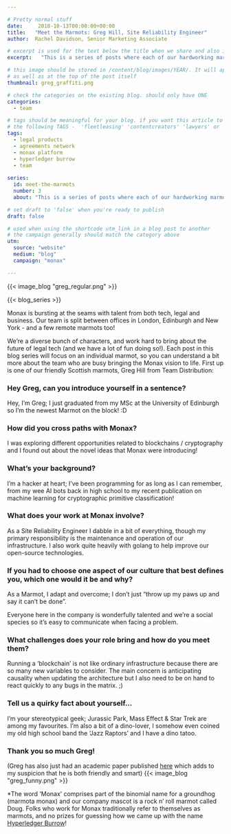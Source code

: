 ```yaml
---

# Pretty normal stuff
date:     2018-10-13T00:00:00+00:00
title:   "Meet the Marmots: Greg Hill, Site Reliability Engineer"
author:  Rachel Davidson, Senior Marketing Associate

# excerpt is used for the text below the title when we share and also is the summary of the post on https://monax.io/blog
excerpt:   "This is a series of posts where each of our hardworking marmots* have a chance to talk about themselves - what they get up to at Monax and in their wider habitats - so you can understand a bit more about the folk who are bringing the Monax vision to life."

# this image should be stored in /content/blog/images/YEAR/. It will appear as a thumbnail on any listings,
# as well as at the top of the post itself
thumbnail: greg_graffiti.png

# check the categories on the existing blog. should only have ONE
categories:
  - team

# tags should be meaningful for your blog. if you want this article to show on a 'use case' page, you can use
# the following TAGS -  'fleetleasing' 'contentcreators' 'lawyers' or 'corporate'
tags:
  - legal products
  - agreements network
  - monax platform
  - hyperledger burrow
  - team
  
series:
  id: meet-the-marmots
  number: 3
  about: "This is a series of posts where each of our hardworking marmots * have a chance to talk about themselves - what they get up to at Monax and in their wider habitats - so you can understand a bit more about the folk who are bringing the Monax vision to life."

# set draft to 'false' when you're ready to publish
draft: false

# used when using the shortcode utm_link in a blog post to another
# the campaign generally should match the category above
utm:
  source: "website"
  medium: "blog"
  campaign: "monax"

---
```


<!-- In general the filename below should match thumbnail category above -->
{{< image_blog "greg_regular.png" >}}

<!-- if this article is part of a series, related articles will automatically appear here -->
{{< blog_series >}}

<!-- Content markdown here - first title on page is auto generated from title in frontmatter -->
Monax is bursting at the seams with talent from both tech, legal and business.  Our team is split between offices in London,  Edinburgh and New York - and a few remote marmots too!

We’re a diverse bunch of characters, and work hard to bring about the future of legal tech (and we have a lot of fun doing so!). Each post in this blog series will focus on an individual marmot, so you can understand a bit more about the team who are busy bringing the Monax vision to life. First up is one of our friendly Scottish marmots, Greg Hill from Team Distribution:

### Hey Greg, can you introduce yourself in a sentence?

Hey, I’m Greg; I just graduated from my MSc at the University of Edinburgh so I’m the newest Marmot on the block! :D

### How did you cross paths with Monax?

I was exploring different opportunities related to blockchains / cryptography and I found out about the novel ideas that Monax were introducing!

### What’s your background?

I’m a hacker at heart; I’ve been programming for as long as I can remember, from my wee AI bots back in high school to my recent publication on machine learning for cryptographic primitive classification!  

### What does your work at Monax involve?

As a Site Reliability Engineer I dabble in a bit of everything, though my primary responsibility is the maintenance and operation of our infrastructure. I also work quite heavily with golang to help improve our open-source technologies.


### If you had to choose one aspect of our culture that best defines you, which  one would it be and why? 

As a Marmot, I adapt and overcome; I don’t just “throw up my paws up and say it can’t be done”. 

Everyone here in the company is wonderfully talented and we’re a social species so it’s easy to communicate when facing a problem.


### What challenges does your role bring and how do you meet them?

Running a ‘blockchain’ is not like ordinary infrastructure because there are so many new variables to consider. The main concern is anticipating causality when updating the architecture but I also need to be on hand to react quickly to any bugs in the matrix. ;)

### Tell us a quirky fact about yourself…

I’m your stereotypical geek; Jurassic Park, Mass Effect & Star Trek are among my favourites. I’m also a bit of a dino-lover, I somehow even coined my old high school band the ‘Jazz Raptors’ and I have a dino tatoo.


### Thank you so much Greg! 

(Greg has also just had an academic paper published [here](https://www.mdpi.com/2078-2489/9/9/231) which adds to my suspicion that he is both friendly and smart)
{{< image_blog "greg_funny.png" >}}

*The word ‘Monax’ comprises part of the binomial name for a groundhog (marmota monax) and our company mascot is a rock n’ roll marmot called Doug. Folks who work for Monax traditionally refer to themselves as marmots, and no prizes for guessing how we came up with the name [Hyperledger Burrow](https://www.hyperledger.org/projects/hyperledger-burrow)! 